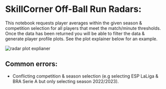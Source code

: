# SkillCorner Off-Ball Run Radars:

This notebook requests player averages within the given season & competition selection for all players that meet the match/minute thresholds. Once the data has been returned you will be able to filter the data & generate player profile plots. See the plot explainer below for an example.

![radar plot explianer](https://github.com/liamMichaelBailey/skillcorner_radar_plots/blob/main/game_intelligence_run_radars.png)

## Common errors:

* Conflicting competition & season selection (e.g selecting ESP LaLiga & BRA Serie A but only selecting season 2022/2023).
